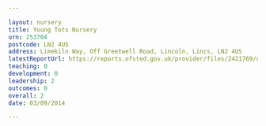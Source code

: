```yaml
---

layout: nursery
title: Young Tots Nursery
urn: 253704
postcode: LN2 4US
address: Limekiln Way, Off Greetwell Road, Lincoln, Lincs, LN2 4US
latestReportUrl: https://reports.ofsted.gov.uk/provider/files/2421769/urn/253704.pdf
teaching: 0
development: 0
leadership: 2
outcomes: 0
overall: 2
date: 03/09/2014

---
```

